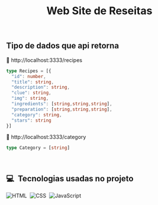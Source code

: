 
<h1 align="center">Web Site de Reseitas</h1>

<p></p>



<br/>
<h2>Tipo de dados que api  retorna</h2>


<p>🚀 http://localhost:3333/recipes</p>

```typescript
type Recipes = [{
  "id": number,
  "title": string,
  "description": string,
  "clue": string,
  "img": string,
  "ingredients": [string,string,string],
  "preparation": [string,string,string],
  "category": string,
  "stars": string
}]
```
<p>🚀 http://localhost:3333/category</p>

```typescript
type Category = [string]
``` 
<br/>

## 💻 &nbsp;Tecnologias usadas no projeto

![HTML](https://img.shields.io/badge/-HTML-05122A?&logo=HTML5)&nbsp;
![CSS](https://img.shields.io/badge/-CSS-05122A?&logo=CSS3&)&nbsp;
![JavaScript](https://img.shields.io/badge/-JavaScript-05122A?&logo=javascript)&nbsp;